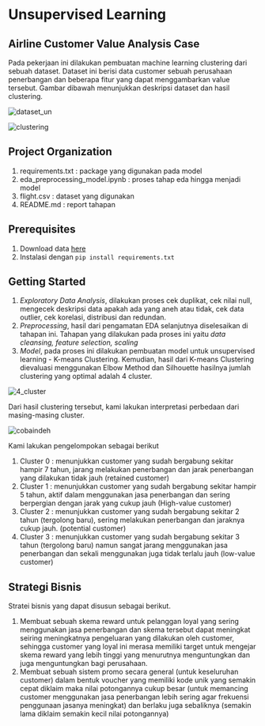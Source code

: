# Unsupervised Learning
## Airline Customer Value Analysis Case
 Pada pekerjaan ini dilakukan pembuatan machine learning clustering dari sebuah dataset. Dataset ini berisi data customer sebuah perusahaan penerbangan dan beberapa fitur yang dapat menggambarkan value tersebut. Gambar dibawah menunjukkan deskripsi dataset dan hasil clustering.
 
 ![dataset_un](https://user-images.githubusercontent.com/116563315/205465472-2c2be932-1612-40c3-b61e-83e459a7f33e.jpg)

![clustering](https://user-images.githubusercontent.com/116563315/205465584-815cef6a-5477-419b-b709-228113859a4f.jpg)

## Project Organization
1. requirements.txt : package yang digunakan pada model
2. eda_preprocessing_model.ipynb : proses tahap eda hingga menjadi model
3. flight.csv : dataset yang digunakan
4. README.md : report tahapan

## Prerequisites
1. Download data [here](https://drive.google.com/drive/folders/1v7BjYPybGlhQ9oNiPwgA-1l1uh3Vi3yW)
2. Instalasi dengan `pip install requirements.txt`

## Getting Started
1. *Exploratory Data Analysis*, dilakukan proses cek duplikat, cek nilai null, mengecek deskripsi data apakah ada yang aneh atau tidak, cek data outlier, cek korelasi, distribusi dan redundan.
2. *Preprocessing*, hasil dari pengamatan EDA selanjutnya diselesaikan di tahapan ini. Tahapan yang dilakukan pada proses ini yaitu *data cleansing, feature selection, scaling*
3. *Model*, pada proses ini dilakukan pembuatan model untuk unsupervised learning - K-means Clustering. Kemudian, hasil dari K-means Clustering dievaluasi menggunakan Elbow Method dan Silhouette hasilnya jumlah clustering yang optimal adalah 4 cluster.

![4_cluster](https://user-images.githubusercontent.com/116563315/205470405-979899b9-007e-42db-ba18-0c3d47143da4.jpg)

Dari hasil clustering tersebut, kami lakukan interpretasi perbedaan dari masing-masing cluster.

![cobaindeh](https://user-images.githubusercontent.com/116563315/205470514-ca31b9ca-2d56-4252-89a3-3b57a785751a.jpg)

Kami lakukan pengelompokan sebagai berikut
1. Cluster 0 : menunjukkan customer yang sudah bergabung sekitar hampir 7 tahun, jarang melakukan penerbangan dan jarak penerbangan yang dilakukan tidak jauh (retained customer)
2. Cluster 1 : menunjukkan customer yang sudah bergabung sekitar hampir 5 tahun, aktif dalam menggunakan jasa penerbangan dan sering berpergian dengan jarak yang cukup jauh (High-value customer)
3. Cluster 2 : menunjukkan customer yang sudah bergabung sekitar 2 tahun (tergolong baru), sering melakukan penerbangan dan jaraknya cukup jauh. (potential customer)
4. Cluster 3 : menunjukkan customer yang sudah bergabung sekitar 3 tahun (tergolong baru) namun sangat jarang menggunakan jasa penerbangan dan sekali menggunakan juga tidak terlalu jauh (low-value customer)

## Strategi Bisnis
Stratei bisnis yang dapat disusun sebagai berikut.
1. Membuat sebuah skema reward untuk pelanggan loyal yang sering menggunakan jasa penerbangan dan skema tersebut dapat meningkat seiring meningkatnya pengeluaran yang dilakukan oleh customer, sehingga customer yang loyal ini merasa memiliki target untuk mengejar skema reward yang lebih tinggi yang menurutnya menguntungkan dan juga menguntungkan bagi perusahaan.
2. Membuat sebuah sistem promo secara general (untuk keseluruhan customer) dalam bentuk voucher yang memiliki kode unik yang semakin cepat diklaim maka nilai potongannya cukup besar (untuk memancing customer menggunakan jasa penerbangan lebih sering agar frekuensi penggunaan jasanya meningkat) dan berlaku juga sebaliknya (semakin lama diklaim semakin kecil nilai potongannya)